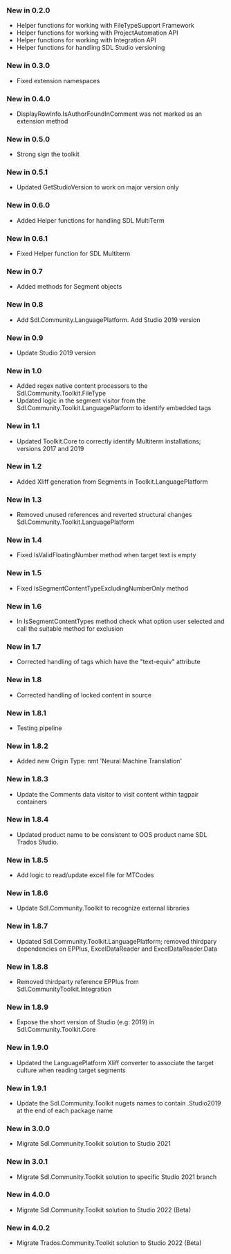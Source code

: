 ### New in 0.2.0

* Helper functions for working with FileTypeSupport Framework
* Helper functions for working with ProjectAutomation API
* Helper functions for working with Integration API
* Helper functions for handling SDL Studio versioning

### New in 0.3.0

* Fixed extension namespaces

### New in 0.4.0

* DisplayRowInfo.IsAuthorFoundInComment was not marked as an extension method

### New in 0.5.0

* Strong sign the toolkit

### New in 0.5.1

* Updated GetStudioVersion to work on major version only

### New in 0.6.0

* Added Helper functions for handling SDL MultiTerm

### New in 0.6.1

* Fixed Helper function for SDL Multiterm

### New in 0.7

* Added methods for Segment objects

### New in 0.8

* Add Sdl.Community.LanguagePlatform. Add Studio 2019 version

### New in 0.9

* Update Studio 2019 version

### New in 1.0

* Added regex native content processors to the Sdl.Community.Toolkit.FileType
* Updated logic in the segment visitor from the Sdl.Community.Toolkit.LanguagePlatform to identify embedded tags

### New in 1.1

* Updated Toolkit.Core to correctly identify Multiterm installations; versions 2017 and 2019

### New in 1.2

* Added Xliff generation from Segments in Toolkit.LanguagePlatform

### New in 1.3

* Removed unused references and reverted structural changes Sdl.Community.Toolkit.LanguagePlatform

### New in 1.4

* Fixed IsValidFloatingNumber method when target text is empty

### New in 1.5

* Fixed IsSegmentContentTypeExcludingNumberOnly method

### New in 1.6

* In IsSegmentContentTypes method check what option user selected and call the suitable method for exclusion

### New in 1.7

* Corrected handling of tags which have the "text-equiv" attribute

### New in 1.8

* Corrected handling of locked content in source

### New in 1.8.1

* Testing pipeline

### New in 1.8.2

* Added new Origin Type: nmt 'Neural Machine Translation'

### New in 1.8.3

* Update the Comments data visitor to visit content within tagpair containers

### New in 1.8.4
* Updated product name to be consistent to OOS product name SDL Trados Studio.

### New in 1.8.5
* Add logic to read/update excel file for MTCodes

### New in 1.8.6
* Update Sdl.Community.Toolkit to recognize external libraries

### New in 1.8.7
* Updated Sdl.Community.Toolkit.LanguagePlatform; removed thirdpary dependencies on EPPlus, ExcelDataReader and ExcelDataReader.Data

### New in 1.8.8
* Removed thirdparty reference EPPlus from Sdl.CommunityToolkit.Integration

### New in 1.8.9
* Expose the short version of Studio (e.g: 2019) in Sdl.Community.Toolkit.Core

### New in 1.9.0
* Updated the LanguagePlatform Xliff converter to associate the target culture when reading target segments

### New in 1.9.1
* Update the Sdl.Community.Toolkit nugets names to contain .Studio2019 at the end of each package name

### New in 3.0.0
* Migrate Sdl.Community.Toolkit solution to Studio 2021

### New in 3.0.1
* Migrate Sdl.Community.Toolkit solution to specific Studio 2021 branch

### New in 4.0.0
* Migrate Sdl.Community.Toolkit solution to Studio 2022 (Beta)

### New in 4.0.2
* Migrate Trados.Community.Toolkit solution to Studio 2022 (Beta)
